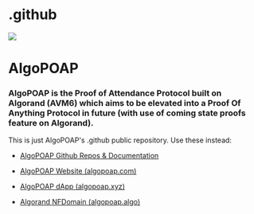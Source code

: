 # .github
![](https://avatars.githubusercontent.com/u/106061767?s=96&v=4)
# AlgoPOAP
### **AlgoPOAP** is the Proof of Attendance Protocol built on Algorand (AVM6) which aims to be elevated into a Proof Of Anything Protocol in future (with use of coming state proofs feature on Algorand).
This is just AlgoPOAP's .github public repository. Use these instead:

- [AlgoPOAP Github Repos & Documentation](https://github.com/AlgoPOAP)

- [AlgoPOAP Website (algopoap.com)](https://algopoap.com)

- [AlgoPOAP dApp (algopoap.xyz)](https://algopoap.xyz)
 
- [Algorand NFDomain (algopoap.algo)](https://algopoap.algo.xyz)



